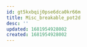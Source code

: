 ```yaml
---
id: gt5kxbqij0pse6dca0kr66m
title: Misc_breakable_pot2d
desc: ''
updated: 1681954928002
created: 1681954928002
---
```

